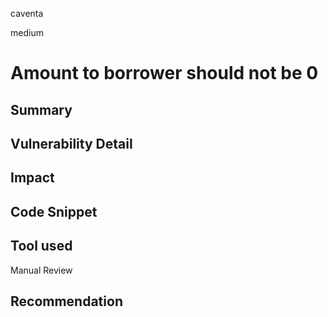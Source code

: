 caventa

medium

# Amount to borrower should not be 0

## Summary

## Vulnerability Detail

## Impact

## Code Snippet

## Tool used

Manual Review

## Recommendation

